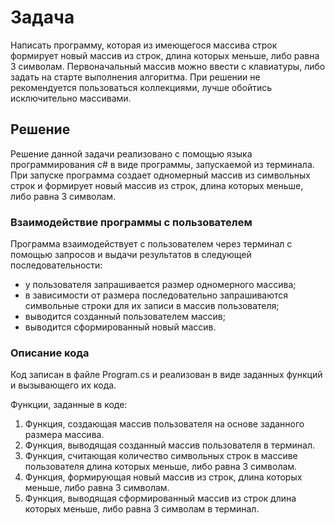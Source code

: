 # Задача

Написать программу, которая из имеющегося массива строк формирует новый массив из строк, длина которых меньше, либо равна 3 символам. Первоначальный массив можно ввести с клавиатуры, либо задать на старте выполнения алгоритма. При решении не рекомендуется пользоваться коллекциями, лучше обойтись исключительно массивами.

## Решение

Решение данной задачи реализовано с помощью языка программирования c# в виде программы, запускаемой из терминала. При запуске программа создает одномерный массив из символьных строк и формирует новый массив из строк, длина которых меньше, либо равна 3 символам.

### Взаимодействие программы с пользователем

Программа взаимодействует с пользователем через терминал  с помощью запросов и выдачи результатов в следующей последовательности:

- у пользователя запрашивается размер одномерного массива;
- в зависимости от размера последовательно запрашиваются символьные строки для их записи в массив пользователя;
- выводится созданный пользователем массив;
- выводится сформированный новый массив.

### Описание кода

Код записан в файле Program.cs и реализован в виде заданных функций и вызывающего их кода.

Функции, заданные в коде:

1. Функция, создающая массив пользователя на основе заданного размера массива.
2. Функция, выводящая созданный массив пользователя в терминал.
3. Функция, считающая количество символьных строк в массиве пользователя длина которых меньше, либо равна 3 символам.
4. Функция, формирующая новый массив из строк, длина которых меньше, либо равна 3 символам.
5. Функция, выводящая сформированный массив из строк длина которых меньше, либо равна 3 символам в терминал.

